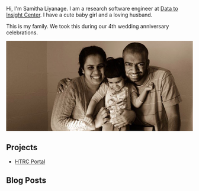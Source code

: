 Hi, I'm Samitha Liyanage. I am a research software engineer at [Data to Insight Center](http://d2i.indiana.edu). I have a cute baby girl and a loving husband.

This is my family. We took this during our 4th wedding anniversary celebrations.

![Family Picture](/images/family_pic.jpg)

## Projects

- [HTRC Portal](https://analytics.hathitrust.org/)

## Blog Posts
